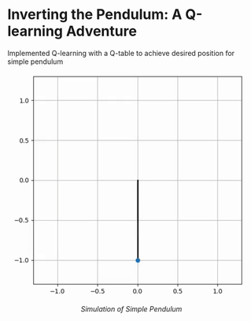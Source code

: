 # Inverting the Pendulum: A Q-learning Adventure
Implemented Q-learning with a Q-table to achieve desired position for simple pendulum

<p align = 'center'><img src ='assets/inverted_pendulum.gif'></p>   
<p align = 'center'><em>Simulation of Simple Pendulum</em></p> 
